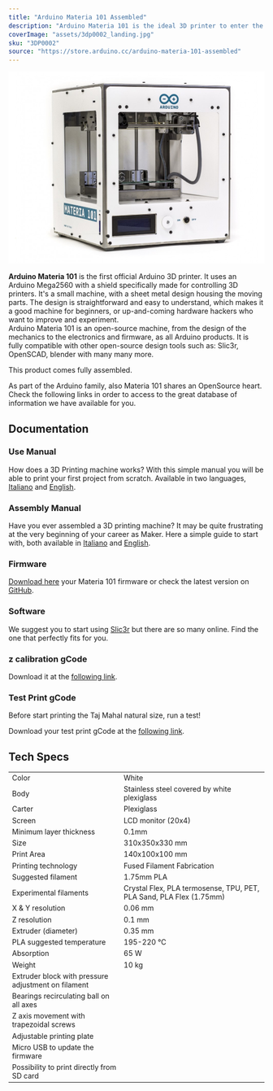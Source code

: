 ```yaml
---
title: "Arduino Materia 101 Assembled"
description: "Arduino Materia 101 is the ideal 3D printer to enter the 3D printing world!"
coverImage: "assets/3dp0002_landing.jpg"
sku: "3DP0002"
source: "https://store.arduino.cc/arduino-materia-101-assembled"
---
```


![The Arduino Materia 101 assembled](./assets/3dp0002_iso.jpg)

**Arduino Materia 101** is the first official Arduino 3D printer. It uses an Arduino Mega2560 with a shield specifically made for controlling 3D printers. It's a small machine, with a sheet metal design housing the moving parts. The design is straightforward and easy to understand, which makes it a good machine for beginners, or up-and-coming hardware hackers who want to improve and experiment.  
Arduino Materia 101 is an open-source machine, from the design of the mechanics to the electronics and firmware, as all Arduino products. It is fully compatible with other open-source design tools such as: Slic3r, OpenSCAD, blender with many many more.  
  
This product comes fully assembled.

As part of the Arduino family, also Materia 101 shares an OpenSource heart. Check the following links in order to access to the great database of information we have available for you. 

## Documentation

### Use Manual

How does a 3D Printing machine works? With this simple manual you will be able to print your first project from scratch. Available in two languages, [Italiano](https://www.arduino.cc/en/uploads/Main/UseMateria101_IT.pdf) and [English](https://www.arduino.cc/en/uploads/Main/Materia101_User_Manual_EN_rev4.pdf). 

### Assembly Manual

Have you ever assembled a 3D printing machine? It may be quite frustrating at the very beginning of your career as Maker. Here a simple guide to start with, both available in [Italiano](https://www.arduino.cc/en/uploads/Main/Materia_101_Manuale_Assemblaggio_rev2B_smaller.pdf) and [English](https://www.arduino.cc/en/uploads/Main/Materia101_Assembly_Manual_EN_rev4.pdf). 

### Firmware

[Download here](https://www.arduino.cc/en/uploads/Main/Materia101Firmware.zip) your Materia 101 firmware or check the latest version on [GitHub](https://github.com/radandre/MATERIA101). 

### Software

We suggest you to start using [Slic3r](http://slic3r.org/) but there are so many online. Find the one that perfectly fits for you. 

### z calibration gCode

Download it at the [following link](https://www.arduino.cc/en/uploads/Main/zCalibration.zip). 

### Test Print gCode

Before start printing the Taj Mahal natural size, run a test!  

Download your test print gCode at the [following link](https://www.arduino.cc/en/uploads/Main/test_print.zip). 

## Tech Specs

|                                                     |                      |
| --------------------------------------------------- | -------------------- |
| Color                                               | White |
| Body                                                | Stainless steel covered by white plexiglass |
| Carter                                              | Plexiglass |
| Screen                                              | LCD monitor (20x4) |
| Minimum layer thickness                             | 0.1mm |
| Size                                                | 310x350x330 mm |
| Print Area                                          | 140x100x100 mm |
| Printing technology                                 | Fused Filament Fabrication |
| Suggested filament                                  | 1.75mm PLA |
| Experimental filaments                            | Crystal Flex, PLA termosense, TPU, PET, PLA Sand, PLA Flex (1.75mm) |
| X & Y resolution                                    | 0.06 mm |
| Z resolution                                        | 0.1 mm |
| Extruder (diameter)                                 | 0.35 mm |
| PLA suggested temperature                           | 195-220 °C |
| Absorption                                          | 65 W |
| Weight                                              | 10 kg |
| Extruder block with pressure adjustment on filament | |
| Bearings recirculating ball on all axes             | |
| Z axis movement with trapezoidal screws             | |
| Adjustable printing plate                           | |
| Micro USB to update the firmware                    | |
| Possibility to print directly from SD card          | |
